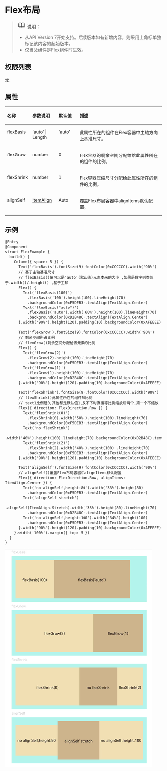 # Flex布局<a name="ZH-CN_TOPIC_0000001192755122"></a>

>![](../../public_sys-resources/icon-note.gif) **说明：** 
>-   从API Version 7开始支持。后续版本如有新增内容，则采用上角标单独标记该内容的起始版本。
>-   仅当父组件是Flex组件时生效。

## 权限列表<a name="section781125411508"></a>

无

## 属性<a name="section414916171752"></a>

<table><thead align="left"><tr><th class="cellrowborder" valign="top" width="16%" id="mcps1.1.5.1.1"><p>名称</p>
</th>
<th class="cellrowborder" valign="top" width="16.66%" id="mcps1.1.5.1.2"><p>参数说明</p>
</th>
<th class="cellrowborder" valign="top" width="13.459999999999999%" id="mcps1.1.5.1.3"><p>默认值</p>
</th>
<th class="cellrowborder" valign="top" width="53.879999999999995%" id="mcps1.1.5.1.4"><p>描述</p>
</th>
</tr>
</thead>
<tbody><tr><td class="cellrowborder" valign="top" width="16%" headers="mcps1.1.5.1.1 "><p>flexBasis</p>
</td>
<td class="cellrowborder" valign="top" width="16.66%" headers="mcps1.1.5.1.2 "><p>'auto' | Length</p>
</td>
<td class="cellrowborder" valign="top" width="13.459999999999999%" headers="mcps1.1.5.1.3 "><p>'auto'</p>
</td>
<td class="cellrowborder" valign="top" width="53.879999999999995%" headers="mcps1.1.5.1.4 "><p>此属性所在的组件在Flex容器中主轴方向上基准尺寸。</p>
</td>
</tr>
<tr><td class="cellrowborder" valign="top" width="16%" headers="mcps1.1.5.1.1 "><p>flexGrow</p>
</td>
<td class="cellrowborder" valign="top" width="16.66%" headers="mcps1.1.5.1.2 "><p>number</p>
</td>
<td class="cellrowborder" valign="top" width="13.459999999999999%" headers="mcps1.1.5.1.3 "><p>0</p>
</td>
<td class="cellrowborder" valign="top" width="53.879999999999995%" headers="mcps1.1.5.1.4 "><p>Flex容器的剩余空间分配给给此属性所在的组件的比例。</p>
</td>
</tr>
<tr><td class="cellrowborder" valign="top" width="16%" headers="mcps1.1.5.1.1 "><p>flexShrink</p>
</td>
<td class="cellrowborder" valign="top" width="16.66%" headers="mcps1.1.5.1.2 "><p>number</p>
</td>
<td class="cellrowborder" valign="top" width="13.459999999999999%" headers="mcps1.1.5.1.3 "><p>1</p>
</td>
<td class="cellrowborder" valign="top" width="53.879999999999995%" headers="mcps1.1.5.1.4 "><p>Flex容器压缩尺寸分配给此属性所在的组件的比例。</p>
</td>
</tr>
<tr><td class="cellrowborder" valign="top" width="16%" headers="mcps1.1.5.1.1 "><p>alignSelf</p>
</td>
<td class="cellrowborder" valign="top" width="16.66%" headers="mcps1.1.5.1.2 "><p><a href="ts-appendix-enums.md#section14211428171612">ItemAlign</a></p>
</td>
<td class="cellrowborder" valign="top" width="13.459999999999999%" headers="mcps1.1.5.1.3 "><p>Auto</p>
</td>
<td class="cellrowborder" valign="top" width="53.879999999999995%" headers="mcps1.1.5.1.4 "><p>覆盖Flex布局容器中alignItems默认配置。</p>
</td>
</tr>
</tbody>
</table>

## 示例<a name="section1976245813394"></a>

```
@Entry
@Component
struct FlexExample {
  build() {
    Column({ space: 5 }) {
      Text('flexBasis').fontSize(9).fontColor(0xCCCCCC).width('90%')
      // 基于主轴基准尺寸
      // flexBasis()值可以是'auto'(默认值)元素本来的大小 ,如果是数字则类似于.width()/.height() ,基于主轴
      Flex() {
        Text('flexBasis(100)')
          .flexBasis('100').height(100).lineHeight(70)
          .backgroundColor(0xF5DEB3).textAlign(TextAlign.Center)
        Text('flexBasis("auto")')
          .flexBasis('auto').width('60%').height(100).lineHeight(70)
          .backgroundColor(0xD2B48C).textAlign(TextAlign.Center)
      }.width('90%').height(120).padding(10).backgroundColor(0xAFEEEE)

      Text('flexGrow').fontSize(9).fontColor(0xCCCCCC).width('90%')
      // 剩余空间所占比例
      // flexGrow()剩余空间分配给该元素的比例
      Flex() {
        Text('flexGrow(2)')
          .flexGrow(2).height(100).lineHeight(70)
          .backgroundColor(0xF5DEB3).textAlign(TextAlign.Center)
        Text('flexGrow(1)')
          .flexGrow(1).height(100).lineHeight(70)
          .backgroundColor(0xD2B48C).textAlign(TextAlign.Center)
      }.width('90%').height(120).padding(10).backgroundColor(0xAFEEEE)

      Text('flexShrink').fontSize(9).fontColor(0xCCCCCC).width('90%')
      // flexShrink()此属性所在的组件的比例
      // text1比例是0,其他都是默认值1,放不下时直接等比例缩放后两个,第一个不缩放
      Flex({ direction: FlexDirection.Row }) {
        Text('flexShrink(0)')
          .flexShrink(0).width('50%').height(100).lineHeight(70)
          .backgroundColor(0xF5DEB3).textAlign(TextAlign.Center)
        Text('no flexShrink')
          .width('40%').height(100).lineHeight(70).backgroundColor(0xD2B48C).textAlign(TextAlign.Center)
        Text('flexShrink(2)')
          .flexShrink(2).width('40%').height(100) .lineHeight(70)
          .backgroundColor(0xF5DEB3).textAlign(TextAlign.Center)
      }.width('90%').height(120).padding(10).backgroundColor(0xAFEEEE)

      Text('alignSelf').fontSize(9).fontColor(0xCCCCCC).width('90%')
      // alignSelf()覆盖Flex布局容器中alignItems默认配置
      Flex({ direction: FlexDirection.Row, alignItems: ItemAlign.Center }) {
        Text('no alignSelf,height:80').width('33%').height(80)
          .backgroundColor(0xF5DEB3).textAlign(TextAlign.Center)
        Text('alignSelf stretch')
          .alignSelf(ItemAlign.Stretch).width('33%').height(80).lineHeight(70)
          .backgroundColor(0xD2B48C).textAlign(TextAlign.Center)
        Text('no alignSelf,height:100').width('34%').height(100)
          .backgroundColor(0xF5DEB3).textAlign(TextAlign.Center)
      }.width('90%').height(120).padding(10).backgroundColor(0xAFEEEE)
    }.width('100%').margin({ top: 5 })
  }
}
```

![](figures/flex.png)

